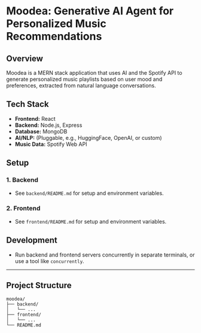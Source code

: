 # Moodea: Generative AI Agent for Personalized Music Recommendations

## Overview
Moodea is a MERN stack application that uses AI and the Spotify API to generate personalized music playlists based on user mood and preferences, extracted from natural language conversations.

## Tech Stack
- **Frontend:** React
- **Backend:** Node.js, Express
- **Database:** MongoDB
- **AI/NLP:** (Pluggable, e.g., HuggingFace, OpenAI, or custom)
- **Music Data:** Spotify Web API

## Setup

### 1. Backend
- See `backend/README.md` for setup and environment variables.

### 2. Frontend
- See `frontend/README.md` for setup and environment variables.

## Development
- Run backend and frontend servers concurrently in separate terminals, or use a tool like `concurrently`.

---

## Project Structure
```
moodea/
├── backend/
│   └── ...
├── frontend/
│   └── ...
└── README.md
```
